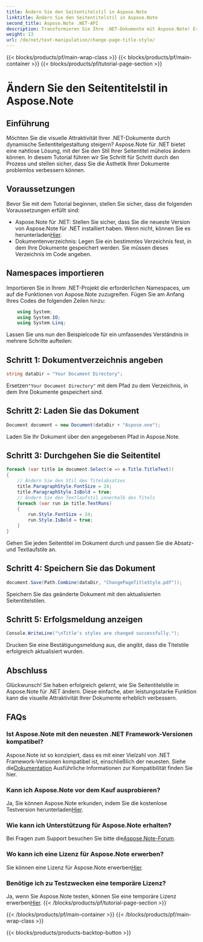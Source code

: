 ```yaml
---
title: Ändern Sie den Seitentitelstil in Aspose.Note
linktitle: Ändern Sie den Seitentitelstil in Aspose.Note
second_title: Aspose.Note .NET-API
description: Transformieren Sie Ihre .NET-Dokumente mit Aspose.Note! Erfahren Sie, wie Sie Seitentitelstile mühelos ändern. Verbessern Sie die Ästhetik in wenigen einfachen Schritten.
weight: 13
url: /de/net/text-manipulation/change-page-title-style/
---
```


{{< blocks/products/pf/main-wrap-class >}}
{{< blocks/products/pf/main-container >}}
{{< blocks/products/pf/tutorial-page-section >}}

# Ändern Sie den Seitentitelstil in Aspose.Note

## Einführung
Möchten Sie die visuelle Attraktivität Ihrer .NET-Dokumente durch dynamische Seitentitelgestaltung steigern? Aspose.Note für .NET bietet eine nahtlose Lösung, mit der Sie den Stil Ihrer Seitentitel mühelos ändern können. In diesem Tutorial führen wir Sie Schritt für Schritt durch den Prozess und stellen sicher, dass Sie die Ästhetik Ihrer Dokumente problemlos verbessern können.
## Voraussetzungen
Bevor Sie mit dem Tutorial beginnen, stellen Sie sicher, dass die folgenden Voraussetzungen erfüllt sind:
-  Aspose.Note für .NET: Stellen Sie sicher, dass Sie die neueste Version von Aspose.Note für .NET installiert haben. Wenn nicht, können Sie es herunterladen[Hier](https://releases.aspose.com/note/net/).
- Dokumentenverzeichnis: Legen Sie ein bestimmtes Verzeichnis fest, in dem Ihre Dokumente gespeichert werden. Sie müssen dieses Verzeichnis im Code angeben.
## Namespaces importieren
Importieren Sie in Ihrem .NET-Projekt die erforderlichen Namespaces, um auf die Funktionen von Aspose.Note zuzugreifen. Fügen Sie am Anfang Ihres Codes die folgenden Zeilen hinzu:
```csharp
    using System;
    using System.IO;
    using System.Linq;
```
Lassen Sie uns nun den Beispielcode für ein umfassendes Verständnis in mehrere Schritte aufteilen:
## Schritt 1: Dokumentverzeichnis angeben
```csharp
string dataDir = "Your Document Directory";
```
 Ersetzen`"Your Document Directory"` mit dem Pfad zu dem Verzeichnis, in dem Ihre Dokumente gespeichert sind.
## Schritt 2: Laden Sie das Dokument
```csharp
Document document = new Document(dataDir + "Aspose.one");
```
Laden Sie Ihr Dokument über den angegebenen Pfad in Aspose.Note.
## Schritt 3: Durchgehen Sie die Seitentitel
```csharp
foreach (var title in document.Select(e => e.Title.TitleText))
{
    // Ändern Sie den Stil des Titelabsatzes
    title.ParagraphStyle.FontSize = 24;
    title.ParagraphStyle.IsBold = true;
    // Ändern Sie den Textlaufstil innerhalb des Titels
    foreach (var run in title.TextRuns)
    {
        run.Style.FontSize = 24;
        run.Style.IsBold = true;
    }
}
```
Gehen Sie jeden Seitentitel im Dokument durch und passen Sie die Absatz- und Textlaufstile an.
## Schritt 4: Speichern Sie das Dokument
```csharp
document.Save(Path.Combine(dataDir, "ChangePageTitleStyle.pdf"));
```
Speichern Sie das geänderte Dokument mit den aktualisierten Seitentitelstilen.
## Schritt 5: Erfolgsmeldung anzeigen
```csharp
Console.WriteLine("\nTitle's styles are changed successfully.");
```
Drucken Sie eine Bestätigungsmeldung aus, die angibt, dass die Titelstile erfolgreich aktualisiert wurden.
## Abschluss
Glückwunsch! Sie haben erfolgreich gelernt, wie Sie Seitentitelstile in Aspose.Note für .NET ändern. Diese einfache, aber leistungsstarke Funktion kann die visuelle Attraktivität Ihrer Dokumente erheblich verbessern.
## FAQs
### Ist Aspose.Note mit den neuesten .NET Framework-Versionen kompatibel?
 Aspose.Note ist so konzipiert, dass es mit einer Vielzahl von .NET Framework-Versionen kompatibel ist, einschließlich der neuesten. Siehe die[Dokumentation](https://reference.aspose.com/note/net/) Ausführliche Informationen zur Kompatibilität finden Sie hier.
### Kann ich Aspose.Note vor dem Kauf ausprobieren?
 Ja, Sie können Aspose.Note erkunden, indem Sie die kostenlose Testversion herunterladen[Hier](https://releases.aspose.com/).
### Wie kann ich Unterstützung für Aspose.Note erhalten?
 Bei Fragen zum Support besuchen Sie bitte die[Aspose.Note-Forum](https://forum.aspose.com/c/note/28).
### Wo kann ich eine Lizenz für Aspose.Note erwerben?
 Sie können eine Lizenz für Aspose.Note erwerben[Hier](https://purchase.aspose.com/buy).
### Benötige ich zu Testzwecken eine temporäre Lizenz?
 Ja, wenn Sie Aspose.Note testen, können Sie eine temporäre Lizenz erwerben[Hier](https://purchase.aspose.com/temporary-license/).
{{< /blocks/products/pf/tutorial-page-section >}}

{{< /blocks/products/pf/main-container >}}
{{< /blocks/products/pf/main-wrap-class >}}

{{< blocks/products/products-backtop-button >}}
